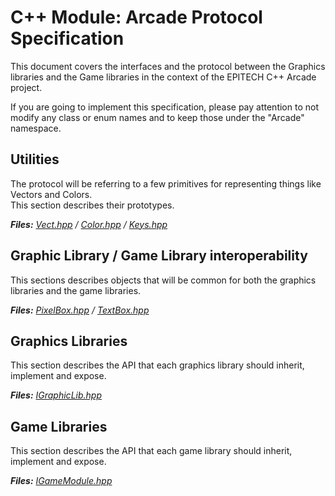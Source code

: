 # C++ Module: Arcade Protocol Specification

This document covers the interfaces and the protocol between the Graphics libraries and the Game libraries in the context of the EPITECH C++ Arcade project.

If you are going to implement this specification, please pay attention to not modify any class or enum names and to keep those under the "Arcade" namespace.

## Utilities

The protocol will be referring to a few primitives for representing things like Vectors and Colors.  
This section describes their prototypes.  

***Files:** [Vect.hpp](https://github.com/EPITECH-Strasbourg-2021/CPP-Arcade-Spec/blob/master/Vect.hpp) / [Color.hpp](https://github.com/EPITECH-Strasbourg-2021/CPP-Arcade-Spec/blob/master/Color.hpp) / [Keys.hpp](https://github.com/EPITECH-Strasbourg-2021/CPP-Arcade-Spec/blob/master/Keys.hpp)*


## Graphic Library / Game Library interoperability

This sections describes objects that will be common for both the graphics libraries and the game libraries.

***Files:** [PixelBox.hpp](https://github.com/EPITECH-Strasbourg-2021/CPP-Arcade-Spec/blob/master/PixelBox.hpp) / [TextBox.hpp](https://github.com/EPITECH-Strasbourg-2021/CPP-Arcade-Spec/blob/master/TextBox.hpp)*


## Graphics Libraries

This section describes the API that each graphics library should inherit, implement and expose.

***Files:** [IGraphicLib.hpp](https://github.com/EPITECH-Strasbourg-2021/CPP-Arcade-Spec/blob/master/IGraphicLib.hpp)*


## Game Libraries

This section describes the API that each game library should inherit, implement and expose.

***Files:** [IGameModule.hpp](https://github.com/EPITECH-Strasbourg-2021/CPP-Arcade-Spec/blob/master/IGameModule.hpp)*

